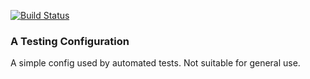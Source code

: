 [![Build Status](https://dev.azure.com/shotgun-ecosystem/Toolkit/_apis/build/status/Configs/tk-config-testing?repoName=shotgunsoftware%2Ftk-config-testing&branchName=master)](https://dev.azure.com/shotgun-ecosystem/Toolkit/_build/latest?definitionId=105&repoName=shotgunsoftware%2Ftk-config-testing&branchName=master)

### A Testing Configuration

A simple config used by automated tests. Not suitable for general use.
